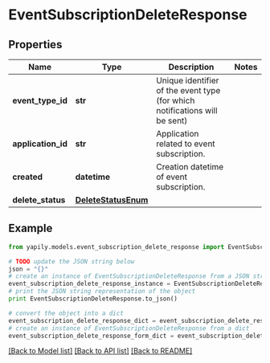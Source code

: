 # EventSubscriptionDeleteResponse


## Properties

Name | Type | Description | Notes
------------ | ------------- | ------------- | -------------
**event_type_id** | **str** | Unique identifier of the event type (for which notifications will be sent) | 
**application_id** | **str** | Application related to event subscription. | 
**created** | **datetime** | Creation datetime of event subscription. | 
**delete_status** | [**DeleteStatusEnum**](DeleteStatusEnum.md) |  | 

## Example

```python
from yapily.models.event_subscription_delete_response import EventSubscriptionDeleteResponse

# TODO update the JSON string below
json = "{}"
# create an instance of EventSubscriptionDeleteResponse from a JSON string
event_subscription_delete_response_instance = EventSubscriptionDeleteResponse.from_json(json)
# print the JSON string representation of the object
print EventSubscriptionDeleteResponse.to_json()

# convert the object into a dict
event_subscription_delete_response_dict = event_subscription_delete_response_instance.to_dict()
# create an instance of EventSubscriptionDeleteResponse from a dict
event_subscription_delete_response_form_dict = event_subscription_delete_response.from_dict(event_subscription_delete_response_dict)
```
[[Back to Model list]](../README.md#documentation-for-models) [[Back to API list]](../README.md#documentation-for-api-endpoints) [[Back to README]](../README.md)


